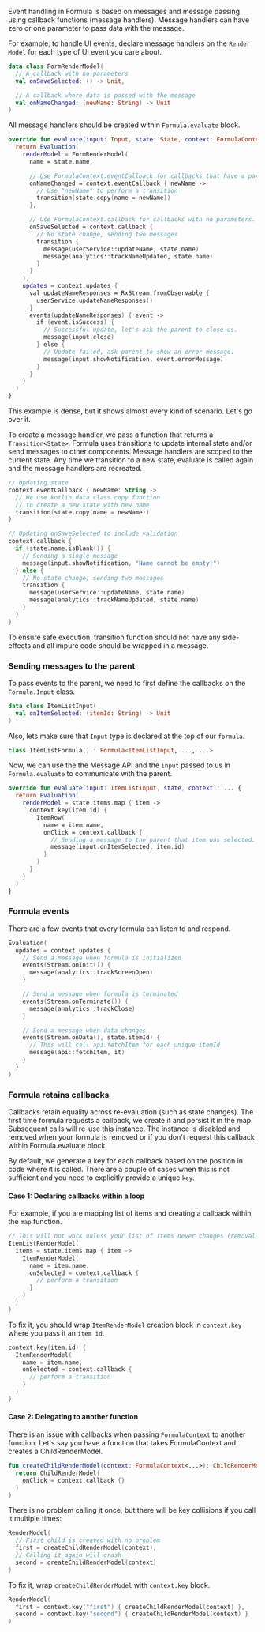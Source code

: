 Event handling in Formula is based on messages and message passing using callback functions (message handlers).
Message handlers can have zero or one parameter to pass data with the message.

For example, to handle UI events, declare message handlers on the `Render Model` for each type of UI event you care about.
```kotlin
data class FormRenderModel(
  // A callback with no parameters
  val onSaveSelected: () -> Unit,

  // A callback where data is passed with the message
  val onNameChanged: (newName: String) -> Unit
)
```

All message handlers should be created within `Formula.evaluate` block.
```kotlin
override fun evaluate(input: Input, state: State, context: FormulaContext): ... {
  return Evaluation(
    renderModel = FormRenderModel(
      name = state.name,

      // Use FormulaContext.eventCallback for callbacks that have a parameter.
      onNameChanged = context.eventCallback { newName ->
        // Use "newName" to perform a transition
        transition(state.copy(name = newName))
      },

      // Use FormulaContext.callback for callbacks with no parameters.
      onSaveSelected = context.callback {
        // No state change, sending two messages
        transition {
          message(userService::updateName, state.name)
          message(analytics::trackNameUpdated, state.name)
        }
      }
    ),
    updates = context.updates {
      val updateNameResponses = RxStream.fromObservable {
        userService.updateNameResponses()
      }
      events(updateNameResponses) { event ->
        if (event.isSuccess) {
          // Successful update, let's ask the parent to close us.
          message(input.close)
        } else {
          // Update failed, ask parent to show an error message.
          message(input.showNotification, event.errorMessage)
        }
      }
    }
  )
}
```

This example is dense, but it shows almost every kind of scenario. Let's go over it.

To create a message handler, we pass a function that returns a `Transition<State>`. Formula
uses transitions to update internal state and/or send messages to other components. Message
handlers are scoped to the current state. Any time we transition to a new state, evaluate
is called again and the message handlers are recreated.

```kotlin
// Updating state
context.eventCallback { newName: String ->
  // We use kotlin data class copy function
  // to create a new state with new name
  transition(state.copy(name = newName))
}

// Updating onSaveSelected to include validation
context.callback {
  if (state.name.isBlank()) {
    // Sending a single message
    message(input.showNotification, "Name cannot be empty!")
  } else {
    // No state change, sending two messages
    transition {
      message(userService::updateName, state.name)
      message(analytics::trackNameUpdated, state.name)
    }
  }
}
```

To ensure safe execution, transition function should not have any side-effects and all impure
code should be wrapped in a message.

### Sending messages to the parent
To pass events to the parent, we need to first define the callbacks on the `Formula.Input` class.
```kotlin
data class ItemListInput(
  val onItemSelected: (itemId: String) -> Unit
)
```

Also, lets make sure that `Input` type is declared at the top of our `formula`.
```kotlin
class ItemListFormula() : Formula<ItemListInput, ..., ...>
```

Now, we can use the the Message API and the `input` passed to us in `Formula.evaluate` to communicate with the parent.
```kotlin
override fun evaluate(input: ItemListInput, state, context): ... {
  return Evaluation(
    renderModel = state.items.map { item ->
      context.key(item.id) {
        ItemRow(
          name = item.name,
          onClick = context.callback {
            // Sending a message to the parent that item was selected.
            message(input.onItemSelected, item.id)
          }
        )
      }
    }
  )
}
```

### Formula events
There are a few events that every formula can listen to and respond.

```kotlin
Evaluation(
  updates = context.updates {
    // Send a message when formula is initialized
    events(Stream.onInit()) {
      message(analytics::trackScreenOpen)
    }

    // Send a message when formula is terminated
    events(Stream.onTerminate()) {
      message(analytics::trackClose)
    }

    // Send a message when data changes
    events(Stream.onData(), state.itemId) {
      // This will call api.fetchItem for each unique itemId
      message(api::fetchItem, it)
    }
  }
)
```

### Formula retains callbacks
Callbacks retain equality across re-evaluation (such as state changes). The first time formula
requests a callback, we create it and persist it in the map. Subsequent calls will re-use this
instance. The instance is disabled and removed when your formula is removed or if you don't
request this callback within Formula.evaluate block.

By default, we generate a key for each callback based on the position in code where it is called.
There are a couple of cases when this is not sufficient and you need to explicitly provide a unique `key`.

#### Case 1: Declaring callbacks within a loop
For example, if you are mapping list of items and creating a callback within the `map` function.
```kotlin
// This will not work unless your list of items never changes (removal of item or position change).
ItemListRenderModel(
  items = state.items.map { item ->
    ItemRenderModel(
      name = item.name,
      onSelected = context.callback {
        // perform a transition
      }
    )
  }
)
```

To fix it, you should wrap `ItemRenderModel` creation block in `context.key` where you pass it an `item id`.
```kotlin
context.key(item.id) {
  ItemRenderModel(
    name = item.name,
    onSelected = context.callback {
      // perform a transition
    }
  )
}
```

#### Case 2: Delegating to another function
There is an issue with callbacks when passing `FormulaContext` to another function.
Let's say you have a function that takes FormulaContext and creates a ChildRenderModel.
```kotlin
fun createChildRenderModel(context: FormulaContext<...>): ChildRenderModel {
  return ChildRenderModel(
    onClick = context.callback {}
  )
}
```

There is no problem calling it once, but there will be key collisions if you call it multiple times:
```kotlin
RenderModel(
  // First child is created with no problem
  first = createChildRenderModel(context),
  // Calling it again will crash
  second = createChildRenderModel(context)
)
```

To fix it, wrap `createChildRenderModel` with `context.key` block.
```kotlin
RenderModel(
  first = context.key("first") { createChildRenderModel(context) },
  second = context.key("second") { createChildRenderModel(context) }
)
```
